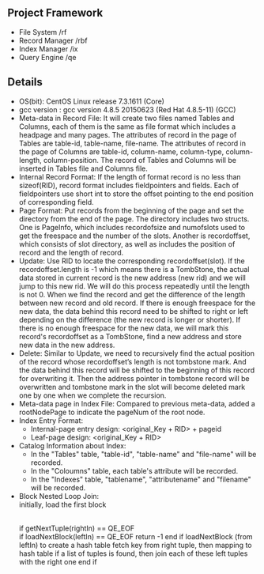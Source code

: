 ## Project Framework
- File System       /rf
- Record Manager    /rbf
- Index Manager     /ix
- Query Engine      /qe

## Details
- OS(bit): CentOS Linux release 7.3.1611 (Core)
- gcc version : gcc version 4.8.5 20150623 (Red Hat 4.8.5-11) (GCC)
- Meta-data in Record File: It will create two files named Tables and Columns, each of them is the same as file format which includes a headpage and many pages. The attributes of record in the page of Tables are table-id, table-name, file-name. The attributes of record in the page of Columns are table-id, column-name, column-type, column-length, column-position. The record of Tables and Columns will be inserted in Tables file and Columns file.
- Internal Record Format: If the length of format record is no less than sizeof(RID), record format includes fieldpointers and fields. Each of fieldpointers use short int to store the offset pointing to the end position of corresponding field.
- Page Format: Put records from the beginning of the page and set the directory from the end of the page. The directory includes two structs. One is PageInfo, which includes recordofsize and numofslots used to get the freespace and the number of the slots. Another is recordoffset, which consists of slot directory, as well as includes the position of record and the length of record.
- Update: Use RID to locate the corresponding recordoffset(slot). If the recordoffset.length is -1 which means there is a TombStone, the actual data stored in current record is the new address (new rid) and we will jump to this new rid. We will do this process repeatedly until the length is not 0. When we find the record and get the difference of the length between new record and old record. If there is enough freespace for the new data, the data behind this record need to be shifted to right or left depending on the difference (the new record is longer or shorter). If there is no enough freespace for the new data, we will mark this record's recordoffset as a TombStone, find a new address and store new data in the new address.
- Delete: Similar to Update, we need to recursively find the actual position of the record whose recordoffset’s length is not tombstone mark. And the data behind this record will be shifted to the beginning of this record for overwriting it. Then the address pointer in tombstone record will be overwritten and tombstone mark in the slot will become deleted mark one by one when we complete the recursion.
- Meta-data page in Index File: Compared to previous meta-data, added a rootNodePage to indicate the pageNum of the root node.
- Index Entry Format: 
    - Internal-page entry design: <original_Key + RID> + pageid
    - Leaf-page design: <original_Key + RID>
- Catalog Information about Index: 
    - In the "Tables" table, "table-id", "table-name" and "file-name" will be recorded.
    - In the "Coloumns" table, each table's attribute will be recorded.
    - In the "Indexes" table, "tablename", "attributename" and "filename" will be recorded.
- Block Nested Loop Join:  
    initially, load the first block</p>  
     if getNextTuple(rightIn) == QE_EOF  
        if loadNextBlock(leftIn) == QE_EOF
            return -1
    end if
    loadNextBlock (from leftIn) to create a hash table
    fetch key from right tuple, then mapping to hash table
    if a list of tuples is found, then join each of these left tuples with the right one
end if
